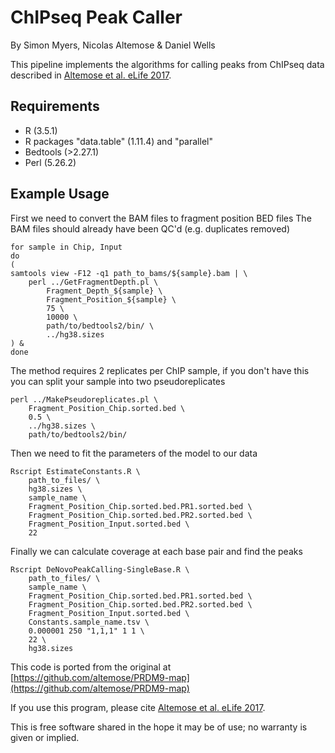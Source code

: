 # ChIPseq Peak Caller

By Simon Myers, Nicolas Altemose & Daniel Wells

This pipeline implements the algorithms for calling peaks from ChIPseq data described in [Altemose et al. eLife 2017](https://elifesciences.org/articles/28383).

## Requirements
- R (3.5.1)
- R packages "data.table" (1.11.4) and "parallel"
- Bedtools (>2.27.1)
- Perl (5.26.2)

## Example Usage
First we need to convert the BAM files to fragment position BED files
The BAM files should already have been QC'd (e.g. duplicates removed)
```{bash}
for sample in Chip, Input
do
(
samtools view -F12 -q1 path_to_bams/${sample}.bam | \
	perl ../GetFragmentDepth.pl \
		Fragment_Depth_${sample} \
		Fragment_Position_${sample} \
		75 \
		10000 \
		path/to/bedtools2/bin/ \
		../hg38.sizes
) &
done
```

The method requires 2 replicates per ChIP sample, if you don't have this you can split your sample into two pseudoreplicates
```{bash}
perl ../MakePseudoreplicates.pl \
	Fragment_Position_Chip.sorted.bed \
	0.5 \
	../hg38.sizes \
	path/to/bedtools2/bin/
```

Then we need to fit the parameters of the model to our data
```{bash}
Rscript EstimateConstants.R \
	path_to_files/ \
	hg38.sizes \
	sample_name \
	Fragment_Position_Chip.sorted.bed.PR1.sorted.bed \
	Fragment_Position_Chip.sorted.bed.PR2.sorted.bed \
	Fragment_Position_Input.sorted.bed \
	22
```

Finally we can calculate coverage at each base pair and find the peaks
```{bash}
Rscript DeNovoPeakCalling-SingleBase.R \
	path_to_files/ \
	sample_name \
	Fragment_Position_Chip.sorted.bed.PR1.sorted.bed \
	Fragment_Position_Chip.sorted.bed.PR2.sorted.bed \
	Fragment_Position_Input.sorted.bed \
	Constants.sample_name.tsv \
	0.000001 250 "1,1,1" 1 1 \
	22 \
	hg38.sizes
```

This code is ported from the original at [https://github.com/altemose/PRDM9-map](https://github.com/altemose/PRDM9-map)

If you use this program, please cite [Altemose et al. eLife 2017](https://elifesciences.org/articles/28383).

This is free software shared in the hope it may be of use; no warranty is given or implied.